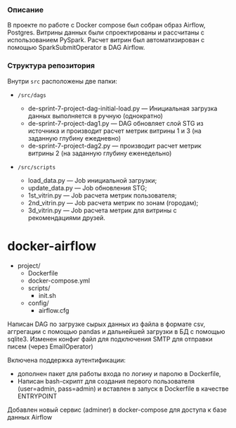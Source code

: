 ### Описание
В проекте по работе с Docker compose был собран образ Airflow, Postgres. Витрины данных были спроектированы и рассчитаны с использованием PySpark. Расчет витрин был автоматизирован с помощью SparkSubmitOperator в DAG Airflow.

### Структура репозитория

Внутри `src` расположены две папки:
- `/src/dags`
	- de-sprint-7-project-dag-initial-load.py — Инициальная загрузка данных выполняется в ручную (однократно)
	- de-sprint-7-project-dag1.py — DAG обновляет слой STG из источника и производит расчет метрик витрины 1 и 3 (на заданную глубину ежедневно)
 	- de-sprint-7-project-dag2.py — производит расчет метрик витрины 2 (на заданную глубину еженедельно)
- `/src/scripts`

    - load_data.py — Job инициальной загрузки;
    - update_data.py — Job обновления STG;
    - 1st_vitrin.py — Job расчета метрик пользователя;
    - 2nd_vitrin.py — Job расчета метрик по зонам (городам);
    - 3d_vitrin.py — Job расчета метрик для витрины с рекомендациями друзей.

# docker-airflow
- project/
   - Dockerfile
   - docker-compose.yml
   - scripts/
     - init.sh
   - config/
     - airflow.cfg

Написан DAG по загрузке сырых данных из файла в формате csv, аггрегации с помощью pandas и дальнейшей загрузки в БД с помощью sqlite3.
Изменен конфиг файл для подключения SMTP  для отправки писем (через EmailOperator)
 
Включена поддержка аутентификации:
- дополнен пакет для работы входа по логину и паролю в Dockerfile,  
- Написан bash-скрипт для создания первого пользователя (user=admin, pass=admin) и вставлен в запуск в Dockerfile в качестве ENTRYPOINT

Добавлен новый сервис (adminer) в docker-compose для доступа к базе данных Airflow
